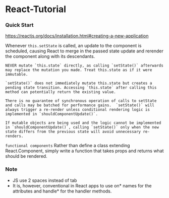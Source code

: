 # React-Tutorial

### Quick Start 
https://reactjs.org/docs/installation.html#creating-a-new-application



Whenever `this.setState` is called, an update to the component is scheduled, causing React to merge in the passed state update and rerender the component along with its descendants.
```
NEVER mutate `this.state` directly, as calling `setState()` afterwards may replace the mutation you made. Treat this.state as if it were immutable.

`setState()` does not immediately mutate this.state but creates a pending state transition. Accessing `this.state` after calling this method can potentially return the existing value.

There is no guarantee of synchronous operation of calls to setState and calls may be batched for performance gains.  `setState()` will always trigger a re-render unless conditional rendering logic is implemented in `shouldComponentUpdate()`.

If mutable objects are being used and the logic cannot be implemented in `shouldComponentUpdate()`, calling `setState()` only when the new state differs from the previous state will avoid unnecessary re-renders.
```

`functional components` Rather than define a class extending React.Component, simply write a function that takes props and returns what should be rendered.


### Note
- JS use 2 spaces instead of tab
- It is, however, conventional in React apps to use on* names for the attributes and handle* for the handler methods.
